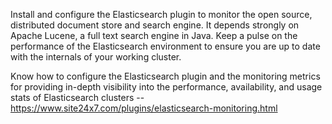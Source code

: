 Install and configure the Elasticsearch plugin to monitor the open source, distributed document store and search engine. It depends strongly on Apache Lucene, a full text search engine in Java. Keep a pulse on the performance of the Elasticsearch environment to ensure you are up to date with the internals of your working cluster.

Know how to configure the Elasticsearch plugin and the monitoring metrics for providing in-depth visibility into the performance, availability, and usage stats of Elasticsearch clusters -- https://www.site24x7.com/plugins/elasticsearch-monitoring.html

